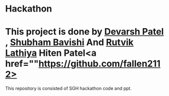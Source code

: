 # Hackathon
# This project is done by <a href="https://github.com/Devarsh23 ">Devarsh Patel</a>  , <a href="https://github.com/shubhambavishi">Shubham Bavishi</a> And <a href="https://github.com/Rutviklathiya">Rutvik Lathiya</a> Hiten Patel<a href=""https://github.com/fallen2112></a>
This repository is consisted of SGH hackathon code and ppt.
